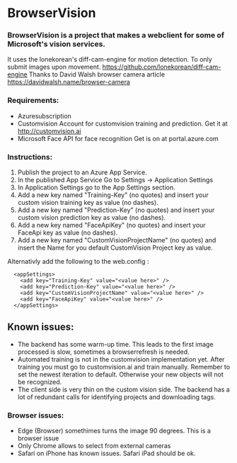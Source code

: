 # BrowserVision
### BrowserVision is a project that makes a webclient for some of Microsoft's vision services.

It uses the lonekorean's diff-cam-engine for motion detection. To only submit images upon movement. https://github.com/lonekorean/diff-cam-engine
Thanks to David Walsh browser camera article https://davidwalsh.name/browser-camera

### Requirements:
- Azuresubscription
- Customvision Account for customvision training and prediction. Get it at http://customvision.ai
- Microsoft Face API for face recognition Get is on at portal.azure.com

### Instructions:
1. Publish the project to an Azure App Service.
2. In the published App Service Go to Settings -> Application Settings
3. In Application Settings go to the App Settings section.
4. Add a new key named "Training-Key" (no quotes) and insert your custom vision training key as value (no dashes).
5. Add a new key named "Prediction-Key" (no quotes) and insert your custom vision prediction key as value (no dashes).
6. Add a new key named "FaceApiKey" (no quotes) and insert your FaceApi key as value (no dashes).
7. Add a new key named "CustomVisionProjectName" (no quotes) and insert the Name for you default CustomVision Project key as value.


Alternativly add the following to the web.config : 
```
  <appSettings>
    <add key="Training-Key" value="<value here>" />
    <add key="Prediction-Key" value="<value here>" />
    <add key="CustomVisionProjectName" value="<value here>" />
    <add key="FaceApiKey" value="<value here>" />
  </appSettings>
```
## Known issues:
- The backend has some warm-up time. This leads to the first image processed is slow, sometimes a browserrefresh is needed. 
- Automated training is not in the customvision implementation yet. After training you must go to customvision.ai and train manually. Remember to set the newest iteration to default. Otherwise your new objects will not be recognized. 
- The client side is very thin on the custom vision side. The backend has a lot of redundant calls for identifying projects and downloading tags. 

### Browser issues:
- Edge (Browser) somethimes turns the image 90 degrees. This is a browser issue
- Only Chrome allows to select from external cameras
- Safari on iPhone has known issues. Safari iPad should be ok. 
